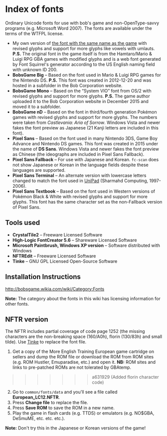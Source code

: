 ﻿# Index of fonts
Ordinary Unicode fonts for use with bob's game and non-OpenType-savvy programs (e.g. Microsoft Word 2007). The fonts are available under the terms of the WTFPL license.
* My own version of [the font with the same name as the game](https://github.com/bobsgamed/okClassic/raw/main/nDmenu/data/bobsgame.ttf) with revised glyphs and support for more glyphs like vowels with umlauts. **P.S.** The original font in the game itself is from the Hamtaro/Mario & Luigi RPG GBA games with modified glyphs and is a web font generated by Font Squirrel's generator according to the US English naming field with unknown ID 200.
* **BobsGame Big** – Based on the font used in Mario & Luigi RPG games for the Nintendo DS. **P.S.** This font was created in 2012-12-20 and was hosted in a subfolder in the Bob Corporation website.
* **BobsGame Mono** – Based on the “System VIO” font from OS/2 with revised glyphs and support for more glyphs. **P.S.** The game author uploaded it to the Bob Corporation website in December 2015 and moved it to a subfolder.
* **BobsGame nD** – Based on the font in third/fourth generation Pokémon games with revised glyphs and support for more glyphs. The numbers were taken from *Castlevania: Aria of Sorrow*. Windows Vista and newer fakes the font preview as Japanese (21 Kanji letters are included in this font).
* **Pixel Sans** – Based on the font used in many Nintendo 3DS, Game Boy Advance and Nintendo DS games. This font was created in 2015 under the name of **DS Sans**. Windows Vista and newer fakes the font preview as Chinese (the ideographs are included in Pixel Sans Fallback).
* **Pixel Sans Fallback** – For use with Japanese and Korean. `fc-scan` does not show Japanese or Korean in the language fields despite these languages are supported.
* **Pixel Sans Terminal** – An alternate version with lowercase letters changed to match the font used in [UniPad](http://www.unipad.org/) (Sharmahd Computing, 1997-2006).
* **Pixel Sans Textbook** – Based on the font used in Western versions of Pokémon Black & White with revised glyphs and support for more glyphs. This font has the same character set as the non-Fallback version of Pixel Sans.

## Tools used
* **CrystalTile2** – Freeware Licensed Software
* **High-Logic FontCreator 5.6** – Shareware Licensed Software
* **Microsoft Paintbrush, Windows XP version** – Software distributed with Windows
* **NFTREdit** – Freeware Licensed Software
* **Tinke** – GNU GPL Licensed Open-Source Software

## Installation Instructions
http://bobsgame.wikia.com/wiki/Category:Fonts

**Note:** The category about the fonts in this wiki has licensing information for other fonts.

## NFTR version
The NFTR includes partial coverage of code page 1252 (the missing characters are the non-breaking space (160/A0h), florin (130/83h) and small tilde). Use [Tinke](https://github.com/pleonex/tinke) to replace the font file.
1. Get a copy of the More English Training European game cartridge on sellers and dump the ROM file or download the ROM from ROM sites (e.g. ROM Hustler, Emuparadise, etc.) and open it. **NB:** ROM sites and links to pre-patched ROMs are not tolerated by GBAtemp.
>>>>>>> a631929 (Added florin character code)
2. Go to `common/fonts/data` and you'll see a file called **European_LC12.NFTR**.
3. Press **Change file** to replace the file.
4. Press **Save ROM** to save the ROM in a new name.
5. Play the game in flash cards (e.g. TTDS) or emulators (e.g. NO$GBA, DeSmuME, etc. etc. etc.).

**Note:** Don't try this in the Japanese or Korean versions of the game!
